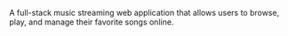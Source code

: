 A full-stack music streaming web application that allows users to browse, play, and manage their favorite songs online.
